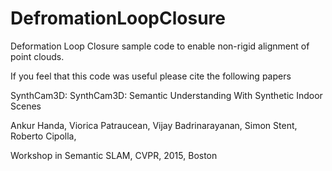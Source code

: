 # DefromationLoopClosure
Deformation Loop Closure sample code to enable non-rigid alignment of point clouds. 

If you feel that this code was useful please cite the following papers 

SynthCam3D: SynthCam3D: Semantic Understanding With Synthetic Indoor Scenes

Ankur Handa, Viorica Patraucean, Vijay Badrinarayanan, Simon Stent, Roberto Cipolla, 

Workshop in Semantic SLAM, CVPR, 2015, Boston

